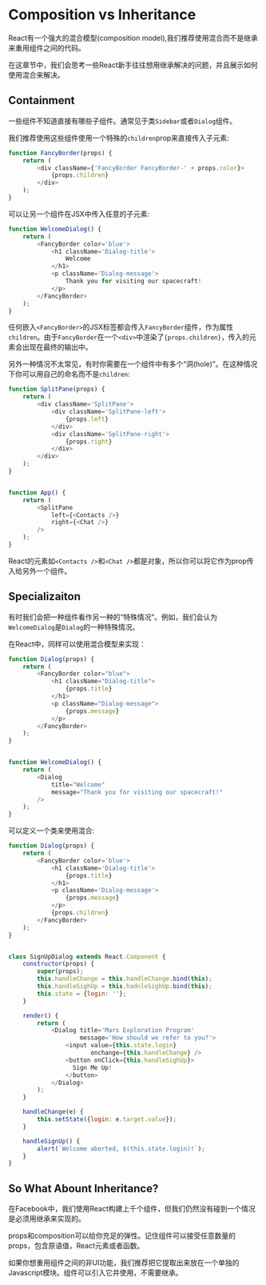 # Composition vs Inheritance

React有一个强大的混合模型(composition model),我们推荐使用混合而不是继承来重用组件之间的代码。

在这章节中，我们会思考一些React新手往往想用继承解决的问题，并且展示如何使用混合来解决。

## Containment

一些组件不知道直接有哪些子组件。通常见于类`Sidebar`或者`Dialog`组件。

我们推荐使用这些组件使用一个特殊的`children`prop来直接传入子元素:

```javascript
function FancyBorder(props) {
    return (
        <div className={'FancyBorder FancyBorder-' + props.color}>
            {props.children}
        </div>
    );
}
```

可以让另一个组件在JSX中传入任意的子元素:

```javascript
function WelcomeDialog() {
    return (
        <FancyBorder color='blue'>
            <h1 className='Dialog-title'>
                Welcome
            </h1>
            <p className='Dialog-message'>
                Thank you for visiting our spacecraft!
            </p>
        </FancyBorder>
    );
}
```

任何嵌入`<FancyBorder>`的JSX标签都会传入`FancyBorder`组件，作为属性`children`。由于`FancyBorder`在一个`<div>`中渲染了`{props.children}`，传入的元素会出现在最终的输出中。

另外一种情况不太常见，有时你需要在一个组件中有多个“洞(hole)”。在这种情况下你可以用自己的命名而不是`children`:

```javascript
function SplitPane(props) {
    return (
        <div className='SplitPane'>
            <div className='SplitPane-left'>
                {props.left}
            </div>
            <div className='SplitPane-right'>
                {props.right}
            </div>
        </div>
    );
}


function App() {
    return (
        <SplitPane
            left={<Contacts />}
            right={<Chat />}
        />
    );
}
```

React的元素如`<Contacts />`和`<Chat />`都是对象，所以你可以将它作为prop传入给另外一个组件。

## Specializaiton

有时我们会把一种组件看作另一种的“特殊情况”。例如，我们会认为`WelcomeDialog`是`Dialog`的一种特殊情况。

在React中，同样可以使用混合模型来实现：

```javascript
function Dialog(props) {
    return (
        <FancyBorder color="blue">
            <h1 className="Dialog-title">
                {props.title}
            </h1>
            <p className="Dialog-message">
                {props.message}
            </p>
        </FancyBorder>
    );
}


function WelcomeDialog() {
    return (
        <Dialog
            title="Welcome"
            message="Thank you for visiting our spacecraft!"
        />
    );
}
```

可以定义一个类来使用混合:

```javascript
function Dialog(props) {
    return (
        <FancyBorder color='blue'>
            <h1 className='Dialog-title'>
                {props.title}
            </h1>
            <p className='Dialog-message'>
                {props.message}
            </p>
            {props.children}
        </FancyBorder>
    );
}


class SignUpDialog extends React.Component {
    constructor(props) {
        super(props);
        this.handleChange = this.handleChange.bind(this);
        this.handleSighUp = this.hadnleSighUp.bind(this);
        this.state = {login: ''};
    }

    render() {
        return (
            <Dialog title='Mars Exploration Program'
                    message='How should we refer to you?'>
                <input value={this.state.login}
                       onchange={this.handleChange} />
                <button onClick={this.handleSighUp}>
                  Sign Me Up!
                </button>
            </Dialog>  
        );
    }

    handleChange(e) {
        this.setState({login: e.target.value});
    }

    handleSignUp() {
        alert(`Welcome aborted, $(this.state.login)!`);
    }
}
```

## So What Abount Inheritance?

在Facebook中，我们使用React构建上千个组件，但我们仍然没有碰到一个情况是必须用继承来实现的。

props和composition可以给你充足的弹性。记住组件可以接受任意数量的props，包含原语值，React元素或者函数。

如果你想重用组件之间的非UI功能，我们推荐把它提取出来放在一个单独的Javascript模块。组件可以引入它并使用，不需要继承。

